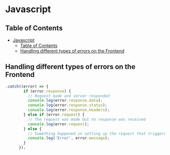 # Javascript

## Table of Contents
- [Javascript](#javascript)
  - [Table of Contents](#table-of-contents)
  - [Handling different types of errors on the Frontend](#handling-different-types-of-errors-on-the-frontend)
## Handling different types of errors on the Frontend

```js
.catch((error) => {
        if (error.response) {
          // Request made and server responded
          console.log(error.response.data);
          console.log(error.response.status);
          console.log(error.response.headers);
        } else if (error.request) {
          // The request was made but no response was received
          console.log(error.request);
        } else {
          // Something happened in setting up the request that triggered an Error
          console.log('Error', error.message);
        }
      });
```
